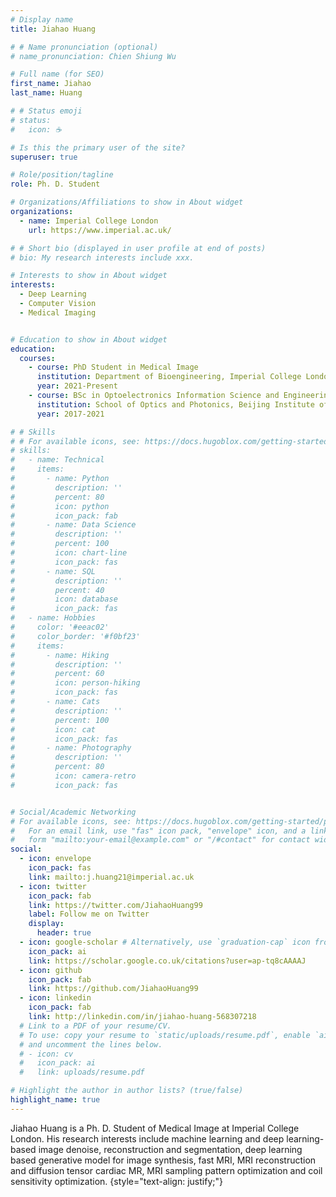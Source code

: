 ```yaml
---
# Display name
title: Jiahao Huang

# # Name pronunciation (optional)
# name_pronunciation: Chien Shiung Wu

# Full name (for SEO)
first_name: Jiahao
last_name: Huang

# # Status emoji
# status:
#   icon: ☕️

# Is this the primary user of the site?
superuser: true

# Role/position/tagline
role: Ph. D. Student

# Organizations/Affiliations to show in About widget
organizations:
  - name: Imperial College London
    url: https://www.imperial.ac.uk/

# # Short bio (displayed in user profile at end of posts)
# bio: My research interests include xxx.

# Interests to show in About widget
interests:
  - Deep Learning
  - Computer Vision
  - Medical Imaging


# Education to show in About widget
education:
  courses:
    - course: PhD Student in Medical Image
      institution: Department of Bioengineering, Imperial College London
      year: 2021-Present
    - course: BSc in Optoelectronics Information Science and Engineering
      institution: School of Optics and Photonics, Beijing Institute of Technology
      year: 2017-2021

# # Skills
# # For available icons, see: https://docs.hugoblox.com/getting-started/page-builder/#icons
# skills:
#   - name: Technical
#     items:
#       - name: Python
#         description: ''
#         percent: 80
#         icon: python
#         icon_pack: fab
#       - name: Data Science
#         description: ''
#         percent: 100
#         icon: chart-line
#         icon_pack: fas
#       - name: SQL
#         description: ''
#         percent: 40
#         icon: database
#         icon_pack: fas
#   - name: Hobbies
#     color: '#eeac02'
#     color_border: '#f0bf23'
#     items:
#       - name: Hiking
#         description: ''
#         percent: 60
#         icon: person-hiking
#         icon_pack: fas
#       - name: Cats
#         description: ''
#         percent: 100
#         icon: cat
#         icon_pack: fas
#       - name: Photography
#         description: ''
#         percent: 80
#         icon: camera-retro
#         icon_pack: fas


# Social/Academic Networking
# For available icons, see: https://docs.hugoblox.com/getting-started/page-builder/#icons
#   For an email link, use "fas" icon pack, "envelope" icon, and a link in the
#   form "mailto:your-email@example.com" or "/#contact" for contact widget.
social:
  - icon: envelope
    icon_pack: fas
    link: mailto:j.huang21@imperial.ac.uk
  - icon: twitter
    icon_pack: fab
    link: https://twitter.com/JiahaoHuang99
    label: Follow me on Twitter
    display:
      header: true
  - icon: google-scholar # Alternatively, use `graduation-cap` icon from `fas` icon pack
    icon_pack: ai
    link: https://scholar.google.co.uk/citations?user=ap-tq8cAAAAJ
  - icon: github
    icon_pack: fab
    link: https://github.com/JiahaoHuang99
  - icon: linkedin
    icon_pack: fab
    link: http://linkedin.com/in/jiahao-huang-568307218
  # Link to a PDF of your resume/CV.
  # To use: copy your resume to `static/uploads/resume.pdf`, enable `ai` icons in `params.yaml`,
  # and uncomment the lines below.
  # - icon: cv
  #   icon_pack: ai
  #   link: uploads/resume.pdf

# Highlight the author in author lists? (true/false)
highlight_name: true
---
```


Jiahao Huang is a Ph. D. Student of Medical Image at Imperial College London. His research interests include machine learning and deep learning-based image denoise, reconstruction and segmentation, deep learning based generative model for image synthesis, fast MRI, MRI reconstruction and diffusion tensor cardiac MR, MRI sampling pattern optimization and coil sensitivity optimization.
{style="text-align: justify;"}
